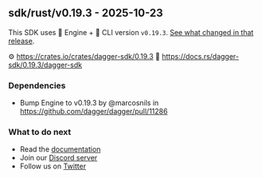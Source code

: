 ## sdk/rust/v0.19.3 - 2025-10-23

This SDK uses 🚙 Engine + 🚗 CLI version `v0.19.3`. [See what changed in that release](https://github.com/dagger/dagger/releases/tag/v0.19.3).

⚙️ https://crates.io/crates/dagger-sdk/0.19.3
📒 https://docs.rs/dagger-sdk/0.19.3/dagger-sdk

### Dependencies
- Bump Engine to v0.19.3 by @marcosnils in https://github.com/dagger/dagger/pull/11286

### What to do next
- Read the [documentation](https://docs.dagger.io/sdk/nodejs)
- Join our [Discord server](https://discord.gg/dagger-io)
- Follow us on [Twitter](https://twitter.com/dagger_io)
